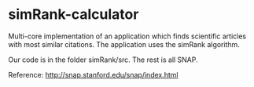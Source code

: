 # simRank-calculator
Multi-core implementation of an application which finds scientific articles with most similar citations. The application uses the simRank algorithm. 

Our code is in the folder simRank/src. The rest is all SNAP.

Reference: http://snap.stanford.edu/snap/index.html
